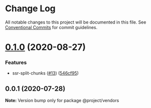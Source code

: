 # Change Log

All notable changes to this project will be documented in this file.
See [Conventional Commits](https://conventionalcommits.org) for commit guidelines.

# [0.1.0](https://github.com/IIIristraM/lerna-ts/compare/@project/vendors@0.0.1...@project/vendors@0.1.0) (2020-08-27)


### Features

* ssr-split-chunks ([#13](https://github.com/IIIristraM/lerna-ts/issues/13)) ([546cf95](https://github.com/IIIristraM/lerna-ts/commit/546cf9551653f82b11ecfda48fcaac1ba523832b))





## 0.0.1 (2020-07-28)

**Note:** Version bump only for package @project/vendors
